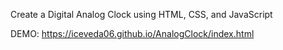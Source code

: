 
Create a Digital Analog Clock using HTML, CSS, and JavaScript

DEMO:  https://iceveda06.github.io/AnalogClock/index.html
